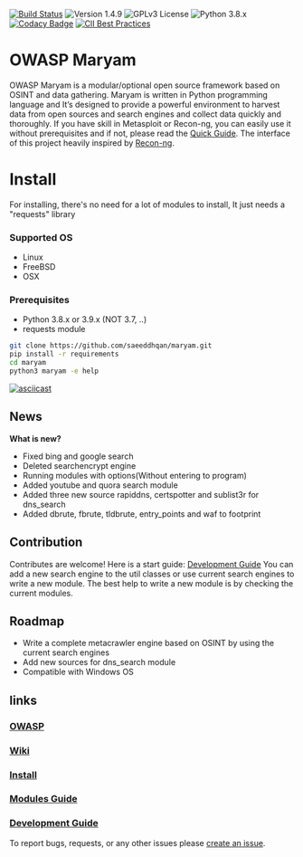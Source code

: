 [![Build Status](https://travis-ci.com/saeeddhqan/maryam.svg?branch=master)](https://travis-ci.com/saeeddhqan/maryam)
![Version 1.4.9](https://img.shields.io/badge/Version-1.4.9-green.svg)
![GPLv3 License](https://img.shields.io/badge/License-GPLv3-green.svg)
![Python 3.8.x](https://img.shields.io/badge/Python-3.8.x-green.svg)
[![Codacy Badge](https://api.codacy.com/project/badge/Grade/40d81c48b3444ee78ffc6c5c8639134c)](https://www.codacy.com/manual/saeeddhqan/Maryam?utm_source=github.com&amp;utm_medium=referral&amp;utm_content=saeeddhqan/Maryam&amp;utm_campaign=Badge_Grade)
[![CII Best Practices](https://bestpractices.coreinfrastructure.org/projects/4577/badge)](https://bestpractices.coreinfrastructure.org/projects/4577)

# OWASP Maryam

OWASP Maryam is a modular/optional open source framework based on OSINT and data gathering. Maryam is written in Python programming language and It’s designed
to provide a powerful environment to harvest data from open sources and search engines and collect data quickly and thoroughly. If you have skill in Metasploit or Recon-ng, you can easily use it without prerequisites and if not, please read the [Quick Guide](https://github.com/saeeddhqan/Maryam/wiki#quick-guide).
The interface of this project heavily inspired by [Recon-ng](https://github.com/lanmaster53/recon-ng).

# Install
For installing, there's no need for a lot of modules to install, It just needs a "requests"
library
### Supported OS
 - Linux
 - FreeBSD
 - OSX

### Prerequisites
 - Python 3.8.x or 3.9.x (NOT 3.7, ..)
 - requests module

```bash
git clone https://github.com/saeeddhqan/maryam.git
pip install -r requirements
cd maryam
python3 maryam -e help
```
[![asciicast](https://asciinema.org/a/382779.svg)](https://asciinema.org/a/382779?speed=2)

## News
**What is new?**

 - Fixed bing and google search
 - Deleted searchencrypt engine
 - Running modules with options(Without entering to program) 
 - Added youtube and quora search module
 - Added three new source rapiddns, certspotter and sublist3r for dns_search
 - Added dbrute, fbrute, tldbrute, entry_points and waf to footprint

## Contribution

Contributes are welcome! Here is a start guide: [Development Guide](https://github.com/saeeddhqan/maryam/wiki/Development-Guide)
You can add a new search engine to the util classes or use current search engines to write a new module.
The best help to write a new module is by checking the current modules.
 
## Roadmap

 - Write a complete metacrawler engine based on OSINT by using the current search engines
 - Add new sources for dns_search module
 - Compatible with Windows OS

## links
### [OWASP](https://owasp.org/www-project-maryam/)
### [Wiki](https://github.com/saeeddhqan/maryam/wiki)
### [Install](https://github.com/saeeddhqan/maryam/wiki#install)
### [Modules Guide](https://github.com/saeeddhqan/maryam/wiki/modules)
### [Development Guide](https://github.com/saeeddhqan/maryam/wiki/Development-Guide)

To report bugs, requests, or any other issues please [create an issue](https://github.com/saeeddhqan/maryam/issues).

